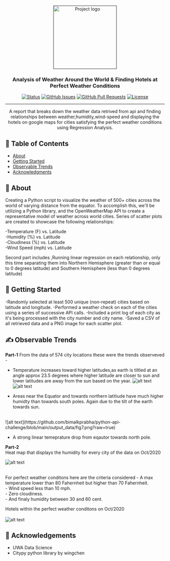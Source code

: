 <p align="center">
  <a href="" rel="noopener">
 <img width=200px height=200px src="https://i.imgur.com/6wj0hh6.jpg" alt="Project logo"></a>
</p>

<h3 align="center">Analysis of Weather Around the World & Finding Hotels at Perfect Weather Conditions</h3>

<div align="center">

[![Status](https://img.shields.io/badge/status-active-success.svg)]()
[![GitHub Issues](https://img.shields.io/github/issues/kylelobo/The-Documentation-Compendium.svg)](https://github.com/bimalkprabha/python-api-challenge//issues)
[![GitHub Pull Requests](https://img.shields.io/github/issues-pr/kylelobo/The-Documentation-Compendium.svg)](https://github.com/bimalkprabha/python-api-challenge//pulls)
[![License](https://img.shields.io/badge/license-MIT-blue.svg)](/LICENSE)

</div>

---

<p align="center">  A report that breaks down the weather data retrived from api and finding relationships between weather,humidity,wind-speed and displaying the hotels on google maps for cities satisfying the perfect weather conditions using Regression Analysis.
    <br> 
</p>

## 📝 Table of Contents

- [About](#about)
- [Getting Started](#getting_started)
- [Observable Trends](#trends)
- [Acknowledgments](#acknowledgement)

## 🧐 About <a name = "about"></a>
Creating a Python script to visualize the weather of 500+ cities across the world of varying distance from the equator. To accomplish this, we'll be utilizing a  Python library, and the OpenWeatherMap API to create a representative model of weather across world cities.
Series of scatter plots are created to showcase the following relationships:
</br>

-Temperature (F) vs. Latitude</br>
-Humidity (%) vs. Latitude</br>
-Cloudiness (%) vs. Latitude</br>
-Wind Speed (mph) vs. Latitude</br>


Second part includes ,Running linear regression on each relationship, only this time separating them into Northern Hemisphere (greater than or equal to 0 degrees latitude) and Southern Hemisphere (less than 0 degrees latitude)

## 🏁 Getting Started <a name = "getting_started"></a>

-Randomly selected at least 500 unique (non-repeat) cities based on latitude and longitude.
-Performed a weather check on each of the cities using a series of successive API calls.
-Included a print log of each city as it's being processed with the city number and city name.
-Saved a CSV of all retrieved data and a PNG image for each scatter plot.


## ✍️ Observable Trends <a name = "trends"></a></br>
<b>Part-1</b>
From the data of 574 city locations these were the trends observeved -
- Temperature increases toward higher latitudes,as earth is tiltled at an angle approx 23.5 degrees where higher latitude are closer to sun and lower latitudes are away from the   sun based on the year.
 ![alt text](https://github.com/bimalkprabha/python-api-challenge/blob/main/output_data/fig6.png?raw=true)
 ![alt text](https://github.com/bimalkprabha/python-api-challenge/blob/main/output_data/fig5.png?raw=true)
 
- Areas near the Equator and towards northern latitiude  have much higher humidty than towards south poles. Again due to the tilt of the earth towards sun. 
 </br>
 ![alt text](https://github.com/bimalkprabha/python-api-challenge/blob/main/output_data/fig7.png?raw=true)
 
- A strong linear temeprature drop from eqautor towards north pole.

<b>Part-2</b></br>
Heat map that displays the humidity for every city of the data on Oct/2020</br>

![alt text](https://github.com/bimalkprabha/python-api-challenge/blob/main/output_data/heatmap.png?raw=true)

</br>
 For perfect weather conditons here are the criteria considered
- A max temperature lower than 80 Fahernheit  but higher than 70 Fahernheit.</br>
- Wind speed less than 10 mph.</br>
- Zero cloudiness.</br>
- And finaly humidity between 30 and 60 cent.</br>
                                                       
                                                       
Hotels within the perfect weather conditons on Oct/2020</br>
</br>
![alt text](https://github.com/bimalkprabha/python-api-challenge/blob/main/output_data/hotel_locations_at_perfect_weather.png?raw=true)</br>

## 🎉 Acknowledgements <a name = "acknowledgement"></a>
- UWA Data Science</br>
- Citypy python library by wingchen</br>
